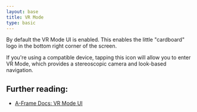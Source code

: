 ```yaml
---
layout: base
title: VR Mode
type: basic
---
```


By default the VR Mode UI is enabled. This enables the little "cardboard" logo in the bottom right corner of the screen.

If you're using a compatible device, tapping this icon will allow you to enter VR Mode, which provides a stereoscopic camera and look-based navigation.

## Further reading:

- [A-Frame Docs: VR Mode UI](https://aframe.io/docs/0.2.0/components/vr-mode-ui.html)

